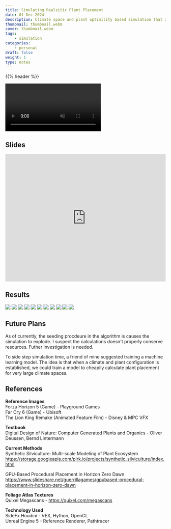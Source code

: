 ```yaml
---
title: Simulating Realsitic Plant Placement
date: 01 Dec 2024
description: Climate space and plant optimility based simulation that aims to try to solve the caveats of noise/topological based scattering techniques.  
thumbnail: thumbnail.webm
cover: thumbnail.webm
tags:
    - simulation
categories:
    - personal
draft: false
weight: 1
type: notes
---
```


{{% header %}}

<video autoplay loop muted playsinline >
  <source src="thumbnail.webm" type="video/webm">
</video>

## Slides 
<iframe src="https://www.slideshare.net/slideshow/embed_code/key/UPDVcQ2ZVwoki?hostedIn=slideshare&page=upload" width="100%" height="400" frameborder="0" marginwidth="0" marginheight="0" scrolling="no"></iframe>

<div class="h-5"></div>

## Results
<img class="mx-auto my-4" src=render_0.jpg>
<img class="mx-auto my-4" src=render_1.jpg>
<img class="mx-auto my-4" src=render_2.jpg>
<img class="mx-auto my-4" src=render_3.jpg>
<img class="mx-auto my-4" src=render_4.jpg>
<img class="mx-auto my-4" src=render_5.jpg>
<img class="mx-auto my-4" src=render_6.jpg>
<img class="mx-auto my-4" src=render_7.jpg>
<img class="mx-auto my-4" src=render_8.jpg>
<img class="mx-auto my-4" src=render_9.jpg>
<img class="mx-auto my-4" src=render_10.jpg>

## Future Plans
As of currently, the seeding procdeure in the algorithm is causes the simulation to explode. I suspect the calculations doesn't properly conserve resources. Futher investigation is needed. 

To side step simulation time, a friend of mine suggested training a machine learning model. The idea is that when a climate and plant configuration is established, we could train a model to cheapily calculate plant placement for very large climate spaces.  

## References
**Reference Images**  
Forza Horizon 5 (Game) - Playground Games  
Far Cry 6 (Game) - Ubisoft  
The Lion King Remake (Animated Feature Film) - Disney & MPC VFX  

**Textbook**   
Digital Design of Nature: Computer Generated Plants and Organics - Oliver Deussen, Bernd Lintermann

**Current Methods**   
Synthetic Silviculture: Multi-scale Modeling of Plant Ecosystem
https://storage.googleapis.com/pirk.io/projects/synthetic_silviculture/index.html

GPU-Based Procedural Placement in Horizon Zero Dawn
https://www.slideshare.net/guerrillagames/gpubased-procedural-placement-in-horizon-zero-dawn

**Foliage Atlas Textures**  
Quixel Megascans - https://quixel.com/megascans

**Technology Used**  
SideFx Houdini - VEX, Hython, OpenCL  
Unreal Engine 5 - Reference Renderer, Pathtracer
